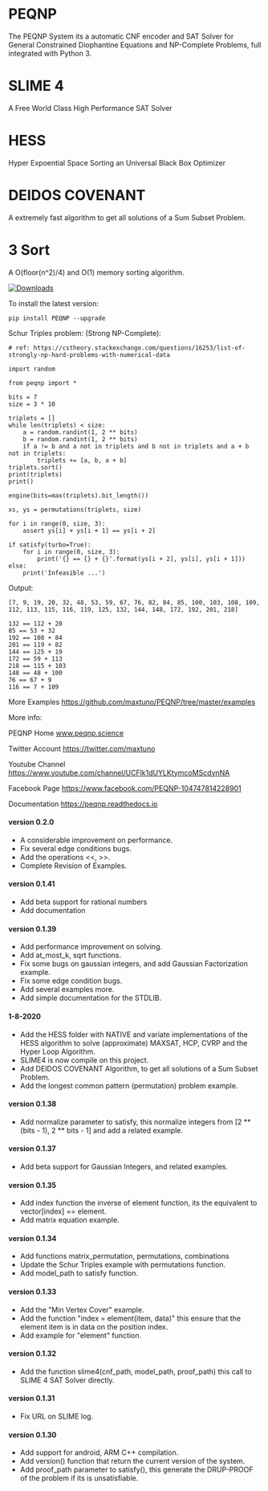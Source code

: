 # PEQNP

The PEQNP System its a automatic CNF encoder and SAT Solver for General Constrained Diophantine Equations and NP-Complete Problems, full integrated with Python 3.

# SLIME 4
A Free World Class High Performance SAT Solver

# HESS 
Hyper Expoential Space Sorting an Universal Black Box Optimizer

# DEIDOS COVENANT 
A extremely fast algorithm to get all solutions of a Sum Subset Problem.

# 3 Sort 

A O(floor(n^2)/4) and O(1) memory sorting algorithm. 

[![Downloads](https://pepy.tech/badge/peqnp)](https://pepy.tech/project/peqnp)

To install the latest version:

    pip install PEQNP --upgrade
    
Schur Triples problem: (Strong NP-Complete):

    # ref: https://cstheory.stackexchange.com/questions/16253/list-of-strongly-np-hard-problems-with-numerical-data
    
    import random
    
    from peqnp import *
    
    bits = 7
    size = 3 * 10
    
    triplets = []
    while len(triplets) < size:
        a = random.randint(1, 2 ** bits)
        b = random.randint(1, 2 ** bits)
        if a != b and a not in triplets and b not in triplets and a + b not in triplets:
            triplets += [a, b, a + b]
    triplets.sort()
    print(triplets)
    print()
    
    engine(bits=max(triplets).bit_length())
    
    xs, ys = permutations(triplets, size)
    
    for i in range(0, size, 3):
        assert ys[i] + ys[i + 1] == ys[i + 2]
    
    if satisfy(turbo=True):
        for i in range(0, size, 3):
            print('{} == {} + {}'.format(ys[i + 2], ys[i], ys[i + 1]))
    else:
        print('Infeasible ...')

            
Output:

    [7, 9, 19, 20, 32, 48, 53, 59, 67, 76, 82, 84, 85, 100, 103, 108, 109, 112, 113, 115, 116, 119, 125, 132, 144, 148, 172, 192, 201, 218]
    
    132 == 112 + 20
    85 == 53 + 32
    192 == 108 + 84
    201 == 119 + 82
    144 == 125 + 19
    172 == 59 + 113
    218 == 115 + 103
    148 == 48 + 100
    76 == 67 + 9
    116 == 7 + 109

    
More Examples https://github.com/maxtuno/PEQNP/tree/master/examples

More info:

PEQNP Home
www.peqnp.science

Twitter Account
https://twitter.com/maxtuno

Youtube Channel
https://www.youtube.com/channel/UCFlk1dUYLKtymcoMScdynNA

Facebook Page
https://www.facebook.com/PEQNP-104747814228901

Documentation
https://peqnp.readthedocs.io

#### version 0.2.0
- A considerable improvement on performance.
- Fix several edge conditions bugs.
- Add the operations <<, >>.
- Complete Revision of Examples.

#### version 0.1.41
- Add beta support for rational numbers
- Add documentation

#### version 0.1.39
- Add performance improvement on solving.
- Add at_most_k, sqrt functions.
- Fix some bugs on gaussian integers, and add Gaussian Factorization example.
- Fix some edge condition bugs.
- Add several examples more.
- Add simple documentation for the STDLIB.

#### 1-8-2020
- Add the HESS folder with NATIVE and variate implementations of the HESS algorithm to solve (approximate) MAXSAT, HCP, CVRP and the Hyper Loop Algorithm. 
- SLIME4 is now compile on this project.
- Add DEIDOS COVENANT Algorithm, to get all solutions of a Sum Subset Problem.
- Add the longest common pattern (permutation) problem example.

#### version 0.1.38
- Add normalize parameter to satisfy, this normalize integers from [2 ** (bits - 1), 2 ** bits - 1] and add a related example.

#### version 0.1.37
- Add beta support for Gaussian Integers, and related examples.

#### version 0.1.35
- Add index function the inverse of element function, its the equivalent to vector[index] == element.
- Add matrix equation example.

#### version 0.1.34
- Add functions matrix_permutation, permutations, combinations
- Update the Schur Triples example with permutations function.
- Add model_path to satisfy function.

#### version 0.1.33
- Add the "Min Vertex Cover" example.
- Add the function "index = element(item, data)" this ensure that the element item is in data on the position index.
- Add example for "element" function.

#### version 0.1.32
- Add the function slime4(cnf_path, model_path, proof_path) this call to SLIME 4 SAT Solver directly.

#### version 0.1.31
- Fix URL on SLIME log.

#### version 0.1.30
- Add support for android, ARM C++ compilation.
- Add version() function that return the current version of the system.
- Add proof_path parameter to satisfy(), this generate the DRUP-PROOF of the problem if its is unsatisfiable.
 
